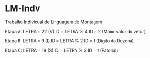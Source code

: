 # LM-Indv
Trabalho Individual de Linguagem de Montagem

Etapa A:
LETRA = 22 (V)
ID = LETRA % 4
ID = 2 (Maior valor do vetor)

Etapa B:
LETRA = 9 (I)
ID = LETRA % 2
ID = 1 (Digito da Dezena)

Etapa C:
LETRA = 19 (S)
ID = LETRA % 3
ID = 1 (Fatorial)
